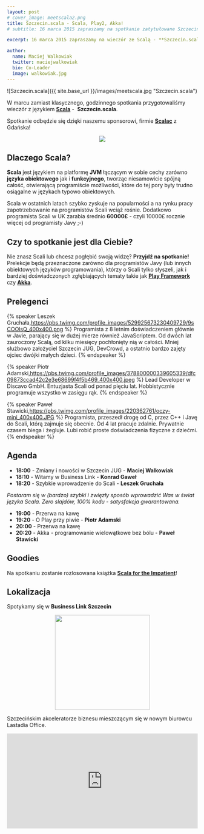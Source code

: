 ```yaml
---
layout: post
# cover_image: meetscala2.png
title: Szczecin.scala - Scala, Play2, Akka!
# subtitle: 16 marca 2015 zapraszamy na spotkanie zatytułowane Szczecin.Scala organizowaną przez&nbsp;Szczecin&nbsp;JUG!

excerpt: 16 marca 2015 zapraszamy na wieczór ze Scalą - **Szczecin.scala** - spotkanie organizowane przez&nbsp;**Szczecin&nbsp;JUG**!

author:
  name: Maciej Walkowiak
  twitter: maciejwalkowiak
  bio: Co-Leader
  image: walkowiak.jpg
---
```


![Szczecin.scala]({{ site.base_url }}/images/meetscala.jpg "Szczecin.scala")

W marcu zamiast klasycznego, godzinnego spotkania przygotowaliśmy wieczór z językiem **[Scala](http://www.scala-lang.org/)** -&nbsp; **Szczecin.scala**.

Spotkanie odbędzie się dzięki naszemu sponsorowi, firmie **[Scalac](http://scalac.io/)** z Gdańska!

<div style="text-align: center">
	<a href="http://scalac.io"><img src="http://www.scalac.io/img/logo/scalac_logo.png"></a>
</div>

## Dlaczego Scala?

**Scala** jest językiem na platformę **JVM** łączącym w sobie cechy zarówno **języka obiektowego** jak i **funkcyjnego**, tworząc niesamowicie spójną całość,
otwierającą programiście możliwości, które do tej pory były trudno osiągalne w językach typowo obiektowych.

Scala w ostatnich latach szybko zyskuje na popularności a na rynku pracy zapotrzebowanie na programistów Scali wciąż rośnie. Dodatkowo programista Scali w UK zarabia średnio **60000£** - czyli 10000£ rocznie więcej od programisty Javy ;-)

## Czy to spotkanie jest dla Ciebie?

Nie znasz Scali lub chcesz pogłębić swoją widzę? **Przyjdź na spotkanie!** Prelekcje będą przeznaczone zarówno dla programistów Javy (lub&nbsp;innych obiektowych języków programowania),
którzy o Scali tylko słyszeli, jak i bardziej doświadczonych zgłębiających tematy takie jak **[Play Framework](https://www.playframework.com/)** czy **[Akka](http://akka.io/)**.

## Prelegenci

{% speaker Leszek Gruchała,https://pbs.twimg.com/profile_images/529925673230409729/9sCOOlsQ_400x400.png %}
	Programista z 8 letnim doświadczeniem głównie w Javie, parający się w dużej mierze również JavaScriptem. Od dwóch lat zauroczony Scalą, od kilku miesięcy pochłonięty nią w całości. Mniej służbowo założyciel Szczecin JUG, DevCrowd, a ostatnio bardzo zajęty ojciec dwójki małych dzieci.
{% endspeaker %}

{% speaker Piotr Adamski,https://pbs.twimg.com/profile_images/378800000339605339/dfc09873ccad42c2e3e68699f4f5b469_400x400.jpeg %}
	Lead Developer w Discavo GmbH. Entuzjasta Scali od ponad pięciu lat. Hobbistycznie programuje wszystko w zasięgu rąk.
{% endspeaker %}

{% speaker Paweł Stawicki,https://pbs.twimg.com/profile_images/220362761/oczy-mini_400x400.JPG %}
	Programista, przeszedł drogę od C, przez C++ i Javę do Scali, którą zajmuje się obecnie. Od 4 lat pracuje zdalnie. Prywatnie czasem biega i żegluje. Lubi robić proste doświadczenia fizyczne z dziećmi.
{% endspeaker %}


## Agenda

- **18:00** - Zmiany i nowości w Szczecin JUG - **Maciej Walkowiak**
- **18:10** - Witamy w Business Link - **Konrad Gaweł**
- **18:20** - Szybkie wprowadzenie do Scali - **Leszek Gruchała**

_Postaram się w (bardzo) szybki i zwięzły sposób wprowadzić Was w świat języka Scala. Zero slajdów, 100% kodu - satysfakcja gwarantowana._

- **19:00** - Przerwa na kawę
- **19:20** - O Play przy piwie - **Piotr Adamski**
- **20:00** - Przerwa na kawę
- **20:20** - Akka - programowanie wielowątkowe bez bólu - **Paweł Stawicki**

## Goodies

Na spotkaniu zostanie rozlosowana książka **[Scala for the Impatient](http://www.amazon.co.uk/dp/0321774094/ref=dra_a_cs_mr_hn_it_P3076_100?tag=dradisplay0bb-21&ascsubtag=264f2cd4ac3903d45bf1137c46cda8ea_S)**!

## Lokalizacja
Spotykamy się w **Business Link Szczecin**

<div style="text-align: center">
	<a href="http://blpoland.com/?page_id=2882"><img style="height: 250px" src="http://m.natemat.pl/3baffcbb18db9dc4fdf5a0b4ddd3a0b9,640,0,0,0.png"></a>
</div>

Szczecińskim akceleratorze biznesu mieszczącym się w nowym biurowcu Lastadia Office.

<iframe src="https://www.google.com/maps/embed?pb=!1m14!1m8!1m3!1d2377.582177801528!2d14.563772600000002!3d53.4222982!3m2!1i1024!2i768!4f13.1!3m3!1m2!1s0x47aa090604e42cf3%3A0xdf418520318bdf10!2sZbo%C5%BCowa+4%2C+Szczecin%2C+Poland!5e0!3m2!1sen!2s!4v1424474710203" width="100%" height="250" frameborder="0" style="border:0"></iframe>
